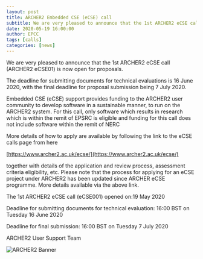 ```yaml
---
layout: post
title: ARCHER2 Embedded CSE (eCSE) call
subtitle: We are very pleased to announce that the 1st ARCHER2 eCSE call (ARCHER2 eCSE01) is now open for proposals
date: 2020-05-19 16:00:00
author: EPCC
tags: [calls]
categories: [news]
---
```


We are very pleased to announce that the 1st ARCHER2 eCSE call (ARCHER2 eCSE01) is now open for proposals.

The deadline for submitting documents for technical evaluations is 16 June 2020, with the final deadline for proposal submission being 7 July 2020.

Embedded CSE (eCSE) support provides funding to the ARCHER2 user community to develop software in a sustainable manner, to run on the ARCHER2 system. For this call, only software which results in research which is within the remit of EPSRC is eligible and funding for this call does not include software within the remit of NERC

More details of how to apply are available by following the link to the eCSE calls page from here

[https://www.archer2.ac.uk/ecse/](https://www.archer2.ac.uk/ecse/)

together with details of the application and review process, assessment criteria eligibility, etc. Please note that the process for applying for an eCSE project under ARCHER2 has been updated since ARCHER eCSE programme. More details available via the above link.

The 1st ARCHER2 eCSE call (eCSE001) opened on:19 May 2020

Deadline for submitting documents for technical evaluation: 16:00 BST on Tuesday 16 June 2020

Deadline for final submission: 16:00 BST on Tuesday 7 July 2020


ARCHER2 User Support Team

<img src="{{ site.baseurl }}/img/news/2020-03-13_archer2_banner.png" alt="ARCHER2 Banner"/>
